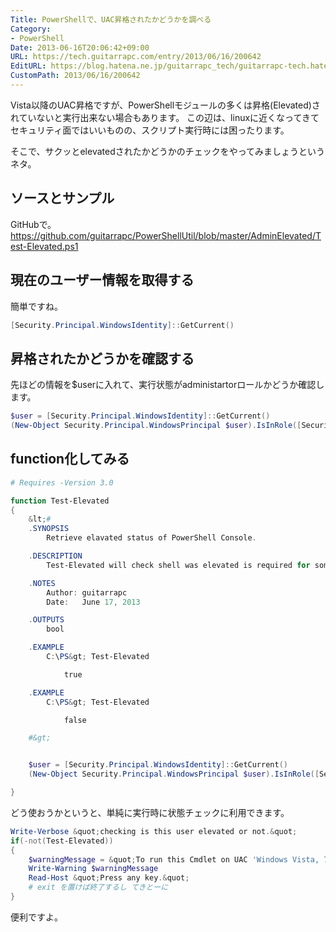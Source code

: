```yaml
---
Title: PowerShellで、UAC昇格されたかどうかを調べる
Category:
- PowerShell
Date: 2013-06-16T20:06:42+09:00
URL: https://tech.guitarrapc.com/entry/2013/06/16/200642
EditURL: https://blog.hatena.ne.jp/guitarrapc_tech/guitarrapc-tech.hatenablog.com/atom/entry/11696248318757675746
CustomPath: 2013/06/16/200642
---
```


Vista以降のUAC昇格ですが、PowerShellモジュールの多くは昇格(Elevated)されていないと実行出来ない場合もあります。
この辺は、linuxに近くなってきてセキュリティ面ではいいものの、スクリプト実行時には困ったります。

そこで、サクッとelevatedされたかどうかのチェックをやってみましょうというネタ。



## ソースとサンプル
GitHubで。
https://github.com/guitarrapc/PowerShellUtil/blob/master/AdminElevated/Test-Elevated.ps1

## 現在のユーザー情報を取得する
簡単ですね。

```ps1
[Security.Principal.WindowsIdentity]::GetCurrent()
```


## 昇格されたかどうかを確認する
先ほどの情報を$userに入れて、実行状態がadministartorロールかどうか確認します。

```ps1
$user = [Security.Principal.WindowsIdentity]::GetCurrent()
(New-Object Security.Principal.WindowsPrincipal $user).IsInRole([Security.Principal.WindowsBuiltinRole]::Administrator)
```


## function化してみる

```ps1
# Requires -Version 3.0

function Test-Elevated
{
	&lt;#
	.SYNOPSIS
		Retrieve elavated status of PowerShell Console.

	.DESCRIPTION
		Test-Elevated will check shell was elevated is required for some operations access to system folder, files and objects.

	.NOTES
		Author: guitarrapc
		Date:   June 17, 2013

	.OUTPUTS
		bool

	.EXAMPLE
		C:\PS&gt; Test-Elevated

			true

	.EXAMPLE
		C:\PS&gt; Test-Elevated

			false

	#&gt;


	$user = [Security.Principal.WindowsIdentity]::GetCurrent()
	(New-Object Security.Principal.WindowsPrincipal $user).IsInRole([Security.Principal.WindowsBuiltinRole]::Administrator)

}
```



どう使おうかというと、単純に実行時に状態チェックに利用できます。

```ps1
Write-Verbose &quot;checking is this user elevated or not.&quot;
if(-not(Test-Elevated))
{
	$warningMessage = &quot;To run this Cmdlet on UAC 'Windows Vista, 7, 8, Windows Server 2008, 2008 R2, 2012 and later versions of Windows' must start an elevated PowerShell console.&quot;
	Write-Warning $warningMessage
	Read-Host &quot;Press any key.&quot;
	# exit を置けば終了するし てきとーに
}
```


便利ですよ。
